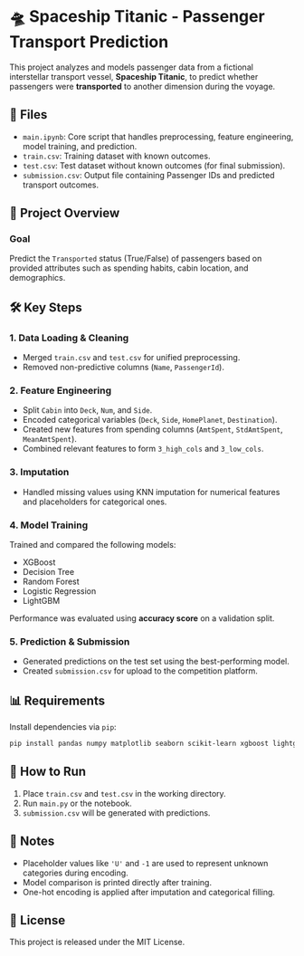 # 🛸 Spaceship Titanic - Passenger Transport Prediction

This project analyzes and models passenger data from a fictional interstellar transport vessel, **Spaceship Titanic**, to predict whether passengers were **transported** to another dimension during the voyage.

## 📁 Files

- `main.ipynb`: Core script that handles preprocessing, feature engineering, model training, and prediction.
- `train.csv`: Training dataset with known outcomes.
- `test.csv`: Test dataset without known outcomes (for final submission).
- `submission.csv`: Output file containing Passenger IDs and predicted transport outcomes.

## 🧠 Project Overview

### Goal

Predict the `Transported` status (True/False) of passengers based on provided attributes such as spending habits, cabin location, and demographics.

## 🛠️ Key Steps

### 1. **Data Loading & Cleaning**
- Merged `train.csv` and `test.csv` for unified preprocessing.
- Removed non-predictive columns (`Name`, `PassengerId`).

### 2. **Feature Engineering**
- Split `Cabin` into `Deck`, `Num`, and `Side`.
- Encoded categorical variables (`Deck`, `Side`, `HomePlanet`, `Destination`).
- Created new features from spending columns (`AmtSpent`, `StdAmtSpent`, `MeanAmtSpent`).
- Combined relevant features to form `3_high_cols` and `3_low_cols`.

### 3. **Imputation**
- Handled missing values using KNN imputation for numerical features and placeholders for categorical ones.

### 4. **Model Training**
Trained and compared the following models:
- XGBoost
- Decision Tree
- Random Forest
- Logistic Regression
- LightGBM

Performance was evaluated using **accuracy score** on a validation split.

### 5. **Prediction & Submission**
- Generated predictions on the test set using the best-performing model.
- Created `submission.csv` for upload to the competition platform.

## 📊 Requirements

Install dependencies via `pip`:

```bash
pip install pandas numpy matplotlib seaborn scikit-learn xgboost lightgbm
```

## 🚀 How to Run

1. Place `train.csv` and `test.csv` in the working directory.
2. Run `main.py` or the notebook.
3. `submission.csv` will be generated with predictions.

## 📌 Notes

- Placeholder values like `'U'` and `-1` are used to represent unknown categories during encoding.
- Model comparison is printed directly after training.
- One-hot encoding is applied after imputation and categorical filling.

## 🧾 License

This project is released under the MIT License.
